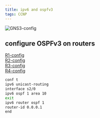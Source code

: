 ```yaml
---
title: ipv6 and ospfv3
tags: CCNP
---
```


![GNS3-config](/assets/images/Cisco/ipv6-and-ospfv3.png)

## configure OSPFv3 on routers  

[R1-config](/assets/images/Cisco/ipv6-and-ospfv3-r1.txt)  
[R2-config](/assets/images/Cisco/ipv6-and-ospfv3-r2.txt)  
[R3-config](/assets/images/Cisco/ipv6-and-ospfv3-r3.txt)  
[R4-config](/assets/images/Cisco/ipv6-and-ospfv3-r4.txt)  

```bash
conf t
ipv6 unicast-routing
interface s2/0
ipv6 ospf 1 area 10
exit
ipv6 router ospf 1
router-id 0.0.0.1
end
```
